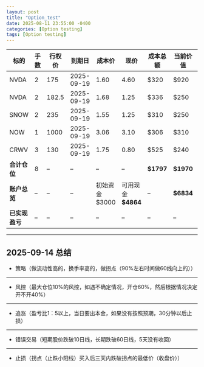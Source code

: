 ```yaml
---
layout: post
title: "Option_test"
date: 2025-08-11 23:55:00 -0400
categories: [Option testing]
tags: [Option testing]
---
```



| 标的        | 手数 | 行权价   | 到期日        | 成本价         | 现价              | 成本总额       | 当前价值       | 浮盈亏       | 仓位占比  |
| --------- | -- | ----- | ---------- | ----------- | --------------- | ---------- | ---------- | --------- | ----- |
| NVDA      | 2  | 175   | 2025-09-19 | 1.60        | 4.60            | \$320      | \$920      | **+600**  | 39.7% |
| NVDA      | 2  | 182.5 | 2025-09-19 | 1.68        | 1.25            | \$336      | \$250      | **-86**   | 10.8% |
| SNOW      | 2  | 235   | 2025-09-19 | 1.55        | 1.25            | \$310      | \$250      | **-60**   | 10.8% |
| NOW       | 1  | 1000  | 2025-09-19 | 3.06        | 3.10            | \$306      | \$310      | **+4**    | 13.4% |
| CRWV      | 3  | 130   | 2025-09-19 | 1.75        | 0.80            | \$525      | \$240      | **-285**  | 10.4% |
| **合计仓位**  | 8  | –     | –          | –           | –               | **\$1797** | **\$1970** | **+173**  | 85.1% |
| **账户总览**  | –  | –     | –          | 初始资金 \$3000 | 可用现金 **\$4864** | –          | **\$6834** | **+1834** | –     |
| **已实现盈亏** | –  | –     | –          | –           | –               | –          | –          | **+4019** | –     |

---

## **2025-09-14 总结**

- 策略（做流动性高的，换手率高的，做拐点（90%左右时间做60线向上的））
---
- 风控（最大仓位10%的风控，如遇不确定情况，开仓60%，然后根据情况决定开不开40%）
---
- 追涨（盈亏比1：5以上，当日要出本金，如果没有按照预期，30分钟以后止损）
---
- 错误交易（短期股价跌破10日线，长期跌破60日线，5天没有收回）
---
- 止损（拐点（止跌小阳线）买入后三天内跌破拐点的最低价（收盘价））